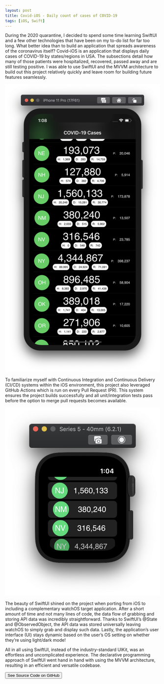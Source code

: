 ```yaml
---
layout: post
title: Covid-iOS - Daily count of cases of COVID-19
tags: [iOS, Swift]
---
```


During the 2020 quarantine, I decided to spend some time learning SwiftUI and a few other technologies that have been on my to-do list for far too long. What better idea than to build an application that spreads awareness of the coronavirus itself? Covid-iOS is an application that displays daily cases of COVID-19 by states/regions in USA. The subsections detail how many of those patients were hospitalized, recovered, passed away and are still testing positive. I was able to use SwiftUI and the MVVM architecture to build out this project relatively quickly and leave room for building future features seamlessly.


![](/images/posts/covid/iOS.png)

To familiarize myself with Continuous Integration and Continuous Delivery (CI/CD) systems within the iOS environment, this project also leveraged GitHub Actions which is run on every Pull Request (PR). This system ensures the project builds successfully and all unit/integration tests pass before the option to merge pull requests becomes available.


![](/images/posts/covid/watchOS.png)

The beauty of SwiftUI shined on the project when porting from iOS to including a complementary watchOS target application. After a short amount of time and not many lines of code, the data flow of grabbing and storing API data was incredibly straightforward. Thanks to SwiftUI’s @State and @ObservedObject, the API data was stored universally leaving watchOS to simply grab and display such data. Lastly, the application’s user interface (UI) stays dynamic based on the user’s OS setting on whether they’re using light/dark mode! 

All in all using SwiftUI, instead of the industry-standard UIKit, was an effortless and uncomplicated experience. The declarative programming approach of SwiftUI went hand in hand with using the MVVM architecture, resulting in an efficient and versatile codebase.

<a href="https://github.com/avijeets/covid-ios"><button class='c-btn c-btn--full'>See Source Code on GitHub</button></a>